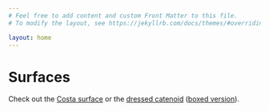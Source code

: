 ```yaml
---
# Feel free to add content and custom Front Matter to this file.
# To modify the layout, see https://jekyllrb.com/docs/themes/#overriding-theme-defaults

layout: home
---
```


<!-- This comment makes a whitespace on the page -->

# Surfaces

Check out the [Costa surface][costa] or the [dressed catenoid][dressed-catenoid] ([boxed version][boxed-dressed-catenoid]).

<!-- or the [dressed catenoid][dressed-catenoid]. -->

[costa]: /surfaces/costa.html
[dressed-catenoid]: /surfaces/dressed-catenoid.html
[boxed-dressed-catenoid]: /surfaces/dressed-catenoid-boxed.html
